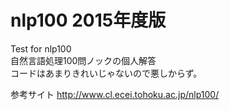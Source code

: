 ﻿# nlp100 2015年度版
Test for nlp100  
自然言語処理100問ノックの個人解答  
コードはあまりきれいじゃないので悪しからず。  

参考サイト
http://www.cl.ecei.tohoku.ac.jp/nlp100/
